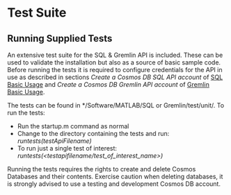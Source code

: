# Test Suite

## Running Supplied Tests
An extensive test suite for the SQL & Gremlin API is included.
These can be used to validate the installation but also as a source of basic sample code.
Before running the tests it is required to configure credentials for the API in use as described in sections *Create a Cosmos DB SQL API account* of [SQL Basic Usage](BasicUsageSQL.md) and *Create a Cosmos DB Gremlin API account* of [Gremlin Basic Usage](BasicUsageGremlin.md).

The tests can be found in */Software/MATLAB/SQL or Gremlin/test/unit/. To run the tests:
* Run the startup.m command as normal
* Change to the directory containing the tests and run: *runtests(testApiFilename)*
* To run just a single test of interest: *runtests(<testapifilename/test_of_interest_name>)*

Running the tests requires the rights to create and delete Cosmos Databases and their contents. Exercise caution when deleting databases, it is strongly advised to use a testing and development Cosmos DB account.


[//]: #  (Copyright 2019-2021 The MathWorks, Inc.)
